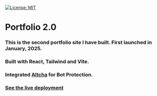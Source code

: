 [![License: MIT](https://img.shields.io/badge/License-MIT-yellow.svg)](https://opensource.org/licenses/MIT)

# Portfolio 2.0

### This is the second portfolio site I have built. First launched in January, 2025.

### Built with React, Tailwind and Vite.

### Integrated [Altcha](https://altcha.org/) for Bot Protection.

### [See the live deployment](https://alexgeer.dev/)
